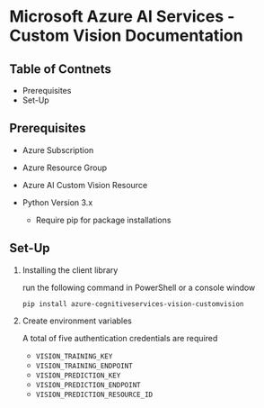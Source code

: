 # Microsoft Azure AI Services - Custom Vision Documentation

## Table of Contnets
- Prerequisites
- Set-Up


## Prerequisites
- Azure Subscription

- Azure Resource Group

- Azure AI Custom Vision Resource

- Python Version 3.x

    - Require pip for package installations


## Set-Up

1. Installing the client library
    
    run the following command in PowerShell or a console window

    `pip install azure-cognitiveservices-vision-customvision`

3. Create environment variables

    A total of five authentication credentials are required

    - `VISION_TRAINING_KEY`
    - `VISION_TRAINING_ENDPOINT`
    - `VISION_PREDICTION_KEY`
    - `VISION_PREDICTION_ENDPOINT`
    - `VISION_PREDICTION_RESOURCE_ID`